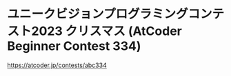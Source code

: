 # ユニークビジョンプログラミングコンテスト2023 クリスマス (AtCoder Beginner Contest 334)  
https://atcoder.jp/contests/abc334
